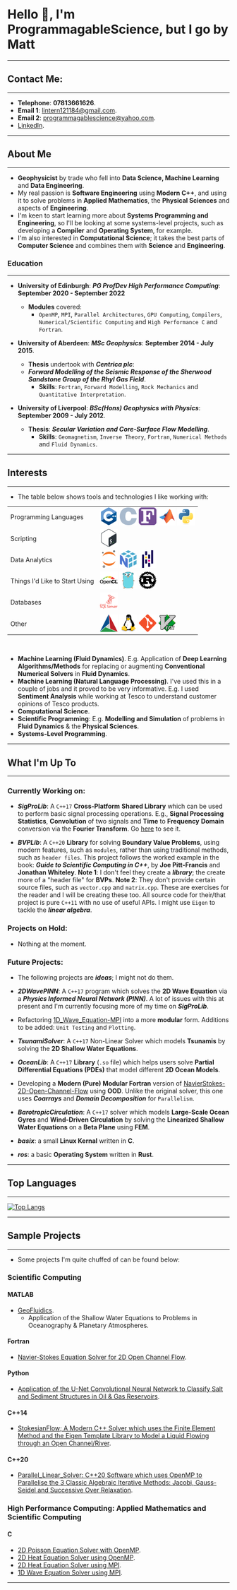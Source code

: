 # Hello 👋, I'm ProgrammagableScience, but I go by Matt
---
## Contact Me:
---
* __Telephone__: __07813661626__. 
* __Email 1__: <lintern121184@gmail.com>.
* __Email 2__: <programmagablescience@yahoo.com>.
* [LinkedIn](https://www.linkedin.com/in/matthew-lintern-monro-585592159/).
---
## About Me
---
* __Geophysicist__ by trade who fell into __Data Science, Machine Learning__ and __Data Engineering__.
* My real passion is __Software Engineering__ using __Modern C++__, and using it to solve problems in __Applied Mathematics__, the __Physical Sciences__ and aspects of __Engineering__.
* I'm keen to start learning more about __Systems Programming and Engineering__, so I'll be looking at some systems-level projects, such as developing a __Compiler__ and __Operating System__, for example.
* I'm also interested in __Computational Science__; it takes the best parts of __Computer Science__ and combines them with __Science__ and __Engineering__.

### Education
---
* __University of Edinburgh__: ___PG ProfDev High Performance Computing___: __September 2020 - September 2022__
    - __Modules__ covered:
        - `OpenMP`, `MPI`, `Parallel Architectures`, `GPU Computing`, `Compilers`, `Numerical/Scientific Computing` and `High Performance C` and `Fortran`.


* __University of Aberdeen__: ___MSc Geophysics___: __September 2014 - July 2015__.
  - __Thesis__ undertook with ___Centrica plc___:
  - ___Forward Modelling of the Seismic Response of the Sherwood Sandstone Group of the Rhyl Gas Field___.
    - __Skills__: `Fortran`, `Forward Modelling`, `Rock Mechanics` and `Quantitative Interpretation`.

      
* __University of Liverpool__: ___BSc(Hons) Geophysics with Physics___: __September 2009 - July 2012__.
  - __Thesis__: ___Secular Variation and Core-Surface Flow Modelling___.
      -  __Skills__: `Geomagnetism`, `Inverse Theory`, `Fortran`, `Numerical Methods` and `Fluid Dynamics`.
  

---
## Interests
---
- The table below shows tools and technologies I like working with:

<table>
  <tr>
    <td>Programming Languages</td>
    <td>
      <a href=""><img src="https://github.com/devicons/devicon/blob/master/icons/cplusplus/cplusplus-original.svg" width="40" height="40"/></a>
      <a href=""><img src="https://github.com/devicons/devicon/blob/master/icons/c/c-original.svg" width="40" height="40"/></a>
      <a href=""><img src="https://github.com/devicons/devicon/blob/master/icons/fortran/fortran-original.svg" width="40" height="40"/></a>
      <a href=""><img src="https://github.com/devicons/devicon/blob/master/icons/matlab/matlab-original.svg" width="40" height="40"/></a>
      <a href=""><img src="https://github.com/devicons/devicon/blob/master/icons/python/python-original.svg" width="40" height="40"/></a>
     </td>
  </tr>
  <tr>
    <td>Scripting</td>
    <td>
      <a href=""><img src="https://github.com/devicons/devicon/blob/master/icons/bash/bash-original.svg" width="40" height="40"/></a>
    </td>
   </tr>
   <tr>
    <td>Data Analytics</td>
    <td>
      <a href=""><img src="https://github.com/devicons/devicon/blob/master/icons/jupyter/jupyter-original.svg" width="40" height="40"/></a>
      <a href=""><img src="https://github.com/devicons/devicon/blob/master/icons/numpy/numpy-original.svg" width="40" height="40"/></a>
      <a href=""><img src="https://github.com/devicons/devicon/blob/master/icons/pandas/pandas-original.svg" width="40" height="40"/></a>
    </td>
  </tr>
  <tr>
    <td>Things I'd Like to Start Using</td>
    <td>
      <a href=""><img src="https://github.com/devicons/devicon/blob/master/icons/opencl/opencl-original.svg" width="40" height="40"/></a>
      <a href=""><img src="https://github.com/devicons/devicon/blob/master/icons/go/go-original.svg" width="40" height="40"/></a>
      <a href=""><img src="https://github.com/devicons/devicon/blob/master/icons/rust/rust-original.svg" width="40" height="40"/></a>
    </td>
  </tr>
  <tr>
    <td>Databases</td>
    <td>
      <a href=""><img src="https://github.com/devicons/devicon/blob/master/icons/microsoftsqlserver/microsoftsqlserver-plain-wordmark.svg" width="40" height="40"/></a>
    </td>
  </tr>
  <tr>
    <td>Other</td>
    <td>
      <a href=""><img src="https://github.com/devicons/devicon/blob/master/icons/cmake/cmake-original.svg" width="40" height="40"/></a>
      <a href=""><img src="https://github.com/devicons/devicon/blob/master/icons/linux/linux-original.svg" width="prfile40" height="40"/></a>
      <a href=""><img src="https://github.com/devicons/devicon/blob/master/icons/git/git-original.svg" width="40" height="40"/></a>
      <a href=""><img src="https://github.com/devicons/devicon/blob/master/icons/vim/vim-original.svg" width="40" height="40"/></a>
    </td>
  </tr> 
</table>

<br />
  

- __Machine Learning (Fluid Dynamics)__. E.g. Application of __Deep Learning Algorithms/Methods__ for replacing or augmenting __Conventional Numerical Solvers__ in __Fluid Dynamics__.
- __Machine Learning (Natural Language Processing)__. I've used this in a couple of jobs and it proved to be very informative. E.g. I used __Sentiment Analysis__ while working at Tesco to understand customer opinions of Tesco products.
- __Computational Science__. 
- __Scientific Programming__: E.g. __Modelling and Simulation__ of problems in __Fluid Dynamics__ & the __Physical Sciences__.
- __Systems-Level Programming__.

---
## What I'm Up To
---
### Currently Working on:

* ___SigProLib___: A `C++17` __Cross-Platform__ __Shared Library__ which can be used to perform basic signal processing operations. E.g., __Signal Processing Statistics__, __Convolution__ of two signals and __Time__ to __Frequency__ __Domain__ conversion via the __Fourier Transform__. Go [here](https://github.com/MRLintern/SigProLib) to see it.

* ___BVPLib___: A `C++20` __Library__ for solving __Boundary Value Problems__, using modern features, such as `modules`, rather than using traditional methods, such as `header files`. This project follows the worked example in the book:
  ___Guide to Scientific Computing in C++___, by __Joe Pitt-Francis__ and __Jonathan Whiteley__. **Note 1**: I don't feel they create a ___library___; the create more of a "header file" for __BVPs__. **Note 2**: They don't provide certain
  source files, such as `vector.cpp` and `matrix.cpp`. These are exercises for the reader and I will be creating these too. All source code for their/that project is pure `C++11` with no use of useful APIs. I might use `Eigen` to tackle the
  ___linear algebra___. 
  


### Projects on Hold:

*  Nothing at the moment.
  
### Future Projects:
* The following projects are ___ideas___; I might not do them.

*  ___2DWavePINN___: A `C++17` program which solves the __2D Wave Equation__ via a ___Physics Informed Neural Network (PINN)___. A lot of issues with this at present and I'm currently focusing more of my time on ___SigProLib___.

* Refactoring [1D_Wave_Equation-MPI](https://github.com/MRLintern/1D_Wave-Equation-MPI) into a more __modular__ form. Additions to be added: `Unit Testing` and `Plotting`.

* ___TsunamiSolver___: A `C++17` Non-Linear Solver which models __Tsunamis__ by solving the __2D Shallow Water Equations__.


* ___OceanLib___: A `C++17` __Library__ (`.so` file) which helps users solve __Partial Differential Equations (PDEs)__ that model different __2D Ocean Models__.

* Developing a __Modern (Pure) Modular Fortran__ version of [NavierStokes-2D-Open-Channel-Flow](https://github.com/MRLintern/NavierStokes-2D-Open-Channel-Flow) using __OOD__. Unlike the original solver, this one uses ___Coarrays___ and ___Domain Decomposition___ for `Parallelism`.


* ___BarotropicCirculation___: A `C++17` solver which models __Large-Scale Ocean Gyres__ and __Wind-Driven Circulation__ by solving the __Linearized Shallow Water Equations__ on a __Beta Plane__ using __FEM__.

* ___basix___: a small __Linux Kernal__ written in __C__.

* ___ros___: a basic __Operating System__ written in __Rust__.



---
## Top Languages
---
[![Top Langs](https://github-readme-stats.vercel.app/api/top-langs/?username=MRLintern&layout=compact&theme=rose_pine&hide=jupyter%20notebook,javascript,html)](https://github.com/anuraghazra/github-readme-stats)

---
## Sample Projects
---
* Some projects I'm quite chuffed of can be found below:

### Scientific Computing
#### MATLAB
- [GeoFluidics](https://github.com/MRLintern/GeoFluidics).
    - Application of the Shallow Water Equations to Problems in Oceanography & Planetary Atmospheres.
#### Fortran
- [Navier-Stokes Equation Solver for 2D Open Channel Flow](https://github.com/MRLintern/NavierStokes-2D-ChannelFlow).
#### Python
- [Application of the U-Net Convolutional Neural Network to Classify Salt and Sediment Structures in Oil & Gas Reservoirs](https://github.com/MRLintern/Salt_and_Sediment_Classification).
#### C++14
- [StokesianFlow; A Modern C++ Solver which uses the Finite Element Method and the Eigen Template Library to Model a Liquid Flowing through an Open Channel/River](https://github.com/MRLintern/StokesianFlow).

#### C++20
- [Parallel_Linear_Solver: C++20 Software which uses OpenMP to Parallelise the 3 Classic Algebraic Iterative Methods: Jacobi, Gauss-Seidel and Successive Over Relaxation](https://github.com/MRLintern/Parallel_Linear_Solver). 

### High Performance Computing: Applied Mathematics and Scientific Computing
#### C
- [2D Poisson Equation Solver with OpenMP](https://github.com/MRLintern/2D_Poisson_Equation_OpenMP).
- [2D Heat Equation Solver using OpenMP](https://github.com/MRLintern/2D-Heat-Equation_OpenMP).
- [2D Heat Equation Solver using MPI](https://github.com/MRLintern/2D_Heat_Equation-MPI).
- [1D Wave Equation Solver using MPI](https://github.com/MRLintern/1D_Wave-Equation-MPI).
---










                                                                                                       

  

  
    
 
